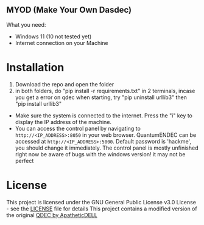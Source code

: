 ## MYOD (Make Your Own Dasdec)


What you need:
- Windows 11 (10 not tested yet)
- Internet connection on your Machine

# Installation

1. Download the repo and open the folder
2. in both folders, do "pip install -r requirements.txt" in 2 terminals, incase you get a error on qdec when starting, try "pip uninstall urllib3" then "pip install urllib3"

* Make sure the system is connected to the internet. Press the "i" key to display the IP address of the machine.
* You can access the control panel by navigating to `http://<IP_ADDRESS>:8050` in your web browser. QuantumENDEC can be accessed at `http://<IP_ADDRESS>:5000`. Default password is 'hackme', you should change it immediately.
The control panel is mostly unfinished right now 
be aware of bugs with the windows version! it may not be perfect

# License
This project is licensed under the GNU General Public License v3.0 License - see the [LICENSE](LICENSE.md) file for details
This project contains a modified version of the original [QDEC by ApatheticDELL](https://github.com/ApatheticDELL/QDEC)
